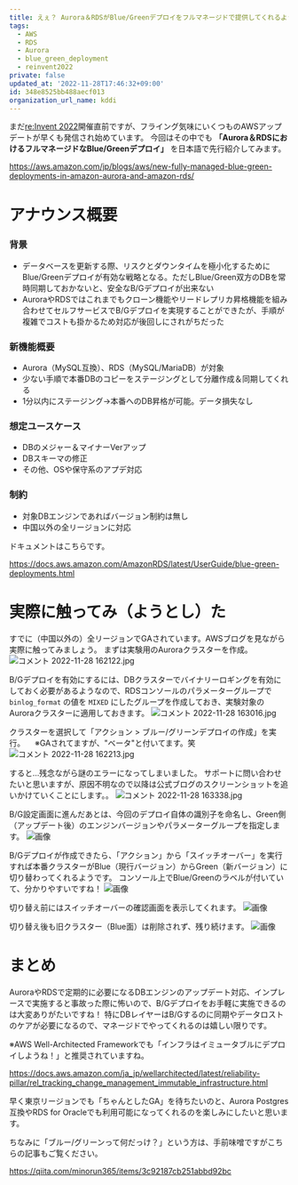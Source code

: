 ```yaml
---
title: えぇ？ Aurora＆RDSがBlue/Greenデプロイをフルマネージドで提供してくれるように!?
tags:
  - AWS
  - RDS
  - Aurora
  - blue_green_deployment
  - reinvent2022
private: false
updated_at: '2022-11-28T17:46:32+09:00'
id: 348e8525bb488aecf013
organization_url_name: kddi
---
```

まだ[re:Invent 2022](https://reinvent.awsevents.com/)開催直前ですが、フライング気味にいくつものAWSアップデートが早くも発信され始めています。
今回はその中でも **「Aurora＆RDSにおけるフルマネージドなBlue/Greenデプロイ」** を日本語で先行紹介してみます。

https://aws.amazon.com/jp/blogs/aws/new-fully-managed-blue-green-deployments-in-amazon-aurora-and-amazon-rds/

# アナウンス概要

### 背景

- データベースを更新する際、リスクとダウンタイムを極小化するためにBlue/Greenデプロイが有効な戦略となる。ただしBlue/Green双方のDBを常時同期しておかないと、安全なB/Gデプロイが出来ない
- AuroraやRDSではこれまでもクローン機能やリードレプリカ昇格機能を組み合わせてセルフサービスでB/Gデプロイを実現することができたが、手順が複雑でコストも掛かるため対応が後回しにされがちだった

### 新機能概要

- Aurora（MySQL互換）、RDS（MySQL/MariaDB）が対象
- 少ない手順で本番DBのコピーをステージングとして分離作成＆同期してくれる
- 1分以内にステージング→本番へのDB昇格が可能。データ損失なし

### 想定ユースケース

- DBのメジャー＆マイナーVerアップ
- DBスキーマの修正
- その他、OSや保守系のアプデ対応

### 制約

- 対象DBエンジンであればバージョン制約は無し
- 中国以外の全リージョンに対応

ドキュメントはこちらです。

https://docs.aws.amazon.com/AmazonRDS/latest/UserGuide/blue-green-deployments.html


# 実際に触ってみ（ようとし）た

すでに（中国以外の）全リージョンでGAされています。AWSブログを見ながら実際に触ってみましょう。
まずは実験用のAuroraクラスターを作成。
![コメント 2022-11-28 162122.jpg](https://qiita-image-store.s3.ap-northeast-1.amazonaws.com/0/1633856/75545118-c5ba-cd9b-6aed-03f5337cd2e8.jpeg)

B/Gデプロイを有効にするには、DBクラスターでバイナリーロギングを有効にしておく必要があるようなので、RDSコンソールのパラメーターグループで `binlog_format` の値を `MIXED` にしたグループを作成しておき、実験対象のAuroraクラスターに適用しておきます。
![コメント 2022-11-28 163016.jpg](https://qiita-image-store.s3.ap-northeast-1.amazonaws.com/0/1633856/ee2eccec-d159-c6ca-5079-4374b9e3769b.jpeg)

クラスターを選択して「アクション > ブルー/グリーンデプロイの作成」を実行。
　※GAされてますが、"ベータ"と付いてます。笑
![コメント 2022-11-28 162213.jpg](https://qiita-image-store.s3.ap-northeast-1.amazonaws.com/0/1633856/8b6fdb80-0f8a-4806-1e54-c7df57408473.jpeg)

すると…残念ながら謎のエラーになってしまいました。
サポートに問い合わせたいと思いますが、原因不明なので以降は公式ブログのスクリーンショットを追いかけていくことにします。。
![コメント 2022-11-28 163338.jpg](https://qiita-image-store.s3.ap-northeast-1.amazonaws.com/0/1633856/2f789170-ab5a-6445-7b9c-6df165a1436e.jpeg)

B/G設定画面に進んだあとは、今回のデプロイ自体の識別子を命名し、Green側（アップデート後）のエンジンバージョンやパラメーターグループを指定します。
![画像](https://d2908q01vomqb2.cloudfront.net/da4b9237bacccdf19c0760cab7aec4a8359010b0/2022/11/16/2022-rds-blue-green-deployments-2.jpg)

B/Gデプロイが作成できたら、「アクション」から「スイッチオーバー」を実行すれば本番クラスターがBlue（現行バージョン）からGreen（新バージョン）に切り替わってくれるようです。
コンソール上でBlue/Greenのラベルが付いていて、分かりやすいですね！
![画像](https://d2908q01vomqb2.cloudfront.net/da4b9237bacccdf19c0760cab7aec4a8359010b0/2022/11/16/2022-rds-blue-green-deployments-3.jpg)

切り替え前にはスイッチオーバーの確認画面を表示してくれます。
![画像](https://d2908q01vomqb2.cloudfront.net/da4b9237bacccdf19c0760cab7aec4a8359010b0/2022/11/16/2022-rds-blue-green-deployments-4.jpg)

切り替え後も旧クラスター（Blue面）は削除されず、残り続けます。
![画像](https://d2908q01vomqb2.cloudfront.net/da4b9237bacccdf19c0760cab7aec4a8359010b0/2022/11/16/2022-rds-blue-green-deployments-5.jpg)

# まとめ
AuroraやRDSで定期的に必要になるDBエンジンのアップデート対応、インプレースで実施すると事故った際に怖いので、B/Gデプロイをお手軽に実施できるのは大変ありがたいですね！
特にDBレイヤーはB/Gするのに同期やデータロストのケアが必要になるので、マネージドでやってくれるのは嬉しい限りです。

※AWS Well-Architected Frameworkでも「インフラはイミュータブルにデプロイしようね！」と推奨されていますね。

https://docs.aws.amazon.com/ja_jp/wellarchitected/latest/reliability-pillar/rel_tracking_change_management_immutable_infrastructure.html

早く東京リージョンでも「ちゃんとしたGA」を待ちたいのと、Aurora Postgres互換やRDS for Oracleでも利用可能になってくれるのを楽しみにしたいと思います。

ちなみに「ブルー/グリーンって何だっけ？」という方は、手前味噌ですがこちらの記事もご覧ください。

https://qiita.com/minorun365/items/3c92187cb251abbd92bc
